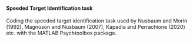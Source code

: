 #### Speeded Target Identification task

Coding the speeded target identification task used by Nusbaum and Morin (1992), Magnuson and Nusbaum (2007), Kapadia and Perrachione (2020) etc. with the MATLAB Psychtoolbox package.
